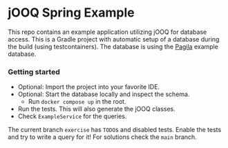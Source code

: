 # jOOQ Spring Example

This repo contains an example application utilizing jOOQ for database access. This is a Gradle project with automatic
setup of a database during the build (using testcontainers). The database is using
the [Pagila](https://github.com/devrimgunduz/pagila) example database.

### Getting started

- Optional: Import the project into your favorite IDE.
- Optional: Start the database locally and inspect the schema.
  - Run `docker compose up` in the root.
- Run the tests. This will also generate the jOOQ classes.
- Check `ExampleService` for the queries.

The current branch `exercise` has `TODO`s and disabled tests. Enable the tests and try to write a query for it! For
solutions check the `main` branch.
